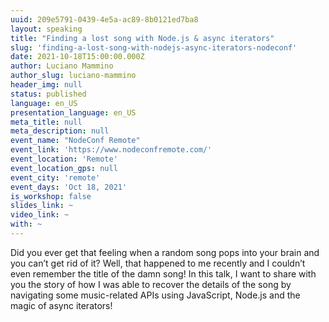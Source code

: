 ```yaml
---
uuid: 209e5791-0439-4e5a-ac89-8b0121ed7ba8
layout: speaking
title: "Finding a lost song with Node.js & async iterators"
slug: 'finding-a-lost-song-with-nodejs-async-iterators-nodeconf'
date: 2021-10-18T15:00:00.000Z
author: Luciano Mammino
author_slug: luciano-mammino
header_img: null
status: published
language: en_US
presentation_language: en_US
meta_title: null
meta_description: null
event_name: "NodeConf Remote"
event_link: 'https://www.nodeconfremote.com/'
event_location: 'Remote'
event_location_gps: null
event_city: 'remote'
event_days: 'Oct 18, 2021'
is_workshop: false
slides_link: ~
video_link: ~
with: ~
---
```


Did you ever get that feeling when a random song pops into your brain and you can’t get rid of it? Well, that happened to me recently and I couldn’t even remember the title of the damn song! In this talk, I want to share with you the story of how I was able to recover the details of the song by navigating some music-related APIs using JavaScript, Node.js and the magic of async iterators!
